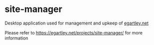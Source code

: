 # site-manager
Desktop application used for management and upkeep of <a href="https://egartley.net/?via=sitemanagergithubreadme">egartley.net</a>

Please refer to <a href="https://egartley.net/projects/site-manager/?via=sitemanagergithubreadmemd">https://egartley.net/projects/site-manager/</a> for more information
